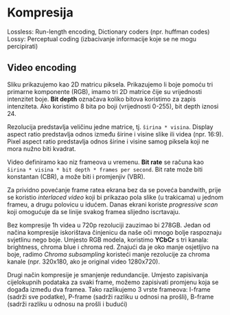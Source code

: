 # Kompresija

Lossless: Run-length encoding, Dictionary coders (npr. huffman codes)
Lossy: Perceptual coding (izbacivanje informacije koje se ne mogu percipirati)

## Video encoding

Sliku prikazujemo kao 2D matricu piksela. Prikazujemo li boje pomoću tri primarne komponente (RGB), imamo tri 2D matrice čije su vrijednosti intenzitet boje. **Bit depth** označava koliko bitova koristimo za zapis intenziteta. Ako koristimo 8 bita po boji (vrijednosti 0-255), bit depth iznosi 24.

Rezolucija predstavlja veličinu jedne matrice, tj. `širina * visina`.
Display aspect ratio predstavlja odnos između širine i visine slike ili videa (npr. 16:9).
Pixel aspect ratio predstavlja odnos širine i visine samog piksela koji ne mora nužno biti kvadrat.

Video definiramo kao niz frameova u vremenu. **Bit rate** se računa kao `širina * visina * bit depth * frames per second`. Bit rate može biti konstantan (CBR), a može biti i promjenjiv (VBR).

Za prividno povećanje frame ratea ekrana bez da se poveća bandwith, prije se koristio *interlaced video* koji bi prikazao pola slike (u trakicama) u jednom frameu, a drugu polovicu u idućem. Danas ekrani koriste *progressive scan* koji omogućuje da se linije svakog framea slijedno iscrtavaju.

Bez kompresije 1h videa u 720p rezoluciji zauzimao bi 278GB. Jedan od načina kompresije iskorištava činjenicu da naše oči mnogo bolje raspoznaju svjetlinu nego boje. Umjesto RGB modela, koristimo **YCbCr** s tri kanala: brightness, chroma blue i chroma red. Znajući da je oko manje osjetljivo na boje, radimo *Chroma subsampling* koristeći manje rezolucije za chroma kanale (npr. 320x180, ako je original video 1280x720).

Drugi način kompresije je smanjenje redundancije. Umjesto zapisivanja cijelokupnih podataka za svaki frame, možemo zapisivati promjenu koja se događa između dva framea. Tako razlikujemo 3 vrste frameova: I-frame (sadrži sve podatke), P-frame (sadrži razliku u odnosi na prošli), B-frame (sadrži razliku u odnosu na prošli i budući)
